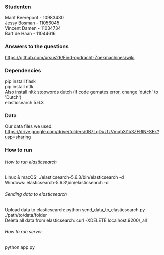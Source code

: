 ### Studenten
Marit Beerepoot - 10983430 <br>
Jessy Bosman - 11056045 <br>
Vincent Damen - 11034734 <br>
Bart de Haan - 11044616 <br>

### Answers to the questions
https://github.com/ursus26/Eind-opdracht-Zoekmachines/wiki

### Dependencies
pip install flask <br>
pip install ntlk <br>
Also install nltk stopwords dutch (if code gernates error, change 'dutch' to 'Dutch') <br>
elasticsearch 5.6.3

### Data
Our data files we used: https://drive.google.com/drive/folders/0B7LqDuzfzVmqb3l1b3ZFRlNFSEk?usp=sharing

### How to run
###### How to run elasticsearch
Linux & macOS: ./elasticsearch-5.6.3/bin/elasticsearch -d <br>
Windows: elasticsearch-5.6.3\bin\elasticsearch -d <br>

###### Sending data to elasticsearch
Upload data to elasticsearch: python send_data_to_elasticsearch.py ./path/to/data/folder <br>
Deleta all data from elasticsearch: curl -XDELETE localhost:9200/_all

###### How to run server
python app.py
